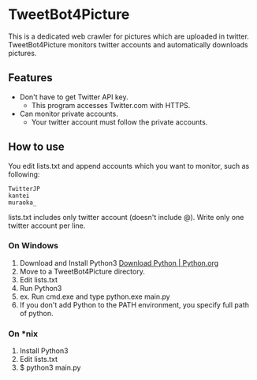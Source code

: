 # TweetBot4Picture
This is a dedicated web crawler for pictures which are uploaded in twitter.
TweetBot4Picture monitors twitter accounts and automatically downloads pictures.

## Features
* Don't have to get Twitter API key.
  * This program accesses Twitter.com with HTTPS.
* Can monitor private accounts.
  * Your twitter account must follow the private accounts.

## How to use
You edit lists.txt and append accounts which you want to monitor, such as following:

    TwitterJP
    kantei
    muraoka_

lists.txt includes only twitter account (doesn't include @).
Write only one twitter account per line.

### On Windows
1. Download and Install Python3 [Download Python | Python.org](https://www.python.org/downloads/)
1. Move to a TweetBot4Picture directory.
1. Edit lists.txt
1. Run Python3
  1. ex. Run cmd.exe and type python.exe main.py
  1. If you don't add Python to the PATH environment, you specify full path of python.

### On *nix
1. Install Python3
1. Edit lists.txt
1. $ python3 main.py


